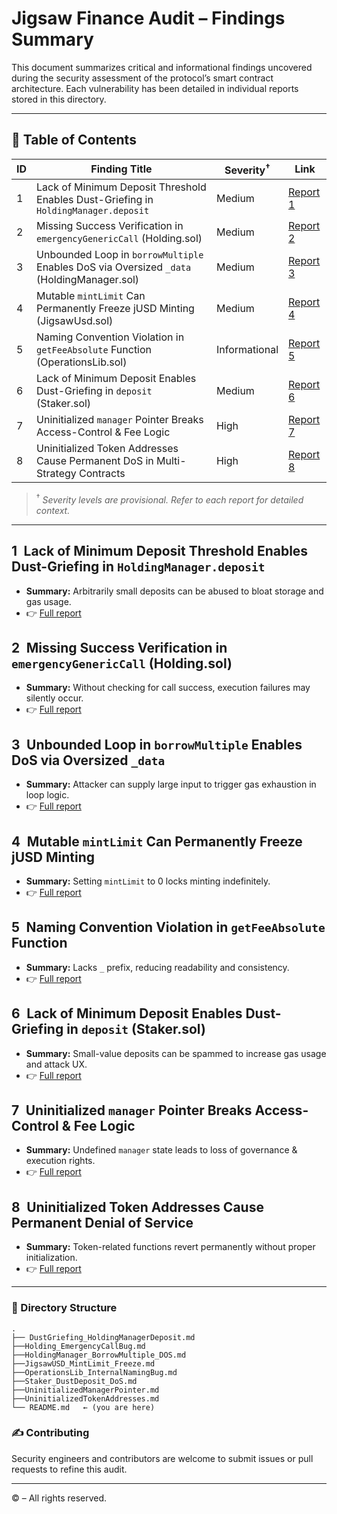 # Jigsaw Finance Audit – Findings Summary

This document summarizes critical and informational findings uncovered during the security assessment of the protocol’s smart contract architecture. Each vulnerability has been detailed in individual reports stored in this directory.

---

## 📑 Table of Contents

| ID | Finding Title                                                                             | Severity<sup>†</sup> | Link                                                        |
| -- | ----------------------------------------------------------------------------------------- | -------------------- | ----------------------------------------------------------- |
| 1  | Lack of Minimum Deposit Threshold Enables Dust-Griefing in `HoldingManager.deposit`       | Medium               | [Report 1](./DustGriefing_HoldingManagerDeposit.md)     |
| 2  | Missing Success Verification in `emergencyGenericCall` (Holding.sol)                      | Medium               | [Report 2](./Holding_EmergencyCallBug.md)     |
| 3  | Unbounded Loop in `borrowMultiple` Enables DoS via Oversized `_data` (HoldingManager.sol) | Medium                | [Report 3](./HoldingManager_BorrowMultiple_DOS.md)               |
| 4  | Mutable `mintLimit` Can Permanently Freeze jUSD Minting (JigsawUsd.sol)                   | Medium                 | [Report 4](./JigsawUSD_MintLimit_Freeze.md)         |
| 5  | Naming Convention Violation in `getFeeAbsolute` Function (OperationsLib.sol)              | Informational        | [Report 5](./OperationsLib_InternalNamingBug.md) |
| 6  | Lack of Minimum Deposit Enables Dust-Griefing in `deposit` (Staker.sol)                   | Medium               | [Report 6](./Staker_DustDeposit_DoS.md)             |
| 7  | Uninitialized `manager` Pointer Breaks Access-Control & Fee Logic                         | High                 | [Report 7](./UninitializedManagerPointer.md)    |
| 8  | Uninitialized Token Addresses Cause Permanent DoS in Multi-Strategy Contracts             | High                 | [Report 8](./UninitializedTokenAddresses.md)          |

> <sup>†</sup> *Severity levels are provisional. Refer to each report for detailed context.*

---

## 1 Lack of Minimum Deposit Threshold Enables Dust-Griefing in `HoldingManager.deposit`

* **Summary:** Arbitrarily small deposits can be abused to bloat storage and gas usage.
* 👉 [Full report](./DustGriefing_HoldingManagerDeposit.md)

## 2 Missing Success Verification in `emergencyGenericCall` (Holding.sol)

* **Summary:** Without checking for call success, execution failures may silently occur.
* 👉 [Full report](./Holding_EmergencyCallBug.md)

## 3 Unbounded Loop in `borrowMultiple` Enables DoS via Oversized `_data`

* **Summary:** Attacker can supply large input to trigger gas exhaustion in loop logic.
* 👉 [Full report](./HoldingManager_BorrowMultiple_DOS.md)

## 4 Mutable `mintLimit` Can Permanently Freeze jUSD Minting

* **Summary:** Setting `mintLimit` to 0 locks minting indefinitely.
* 👉 [Full report](./JigsawUSD_MintLimit_Freeze.md)

## 5 Naming Convention Violation in `getFeeAbsolute` Function

* **Summary:** Lacks `_` prefix, reducing readability and consistency.
* 👉 [Full report](./OperationsLib_InternalNamingBug.md)

## 6 Lack of Minimum Deposit Enables Dust-Griefing in `deposit` (Staker.sol)

* **Summary:** Small-value deposits can be spammed to increase gas usage and attack UX.
* 👉 [Full report](./Staker_DustDeposit_DoS.md)

## 7 Uninitialized `manager` Pointer Breaks Access-Control & Fee Logic

* **Summary:** Undefined `manager` state leads to loss of governance & execution rights.
* 👉 [Full report](./UninitializedManagerPointer.md)

## 8 Uninitialized Token Addresses Cause Permanent Denial of Service

* **Summary:** Token-related functions revert permanently without proper initialization.
* 👉 [Full report](./UninitializedTokenAddresses.md)

---

### 📂 Directory Structure

```
.
├── DustGriefing_HoldingManagerDeposit.md
├──Holding_EmergencyCallBug.md
├──HoldingManager_BorrowMultiple_DOS.md
├──JigsawUSD_MintLimit_Freeze.md
├──OperationsLib_InternalNamingBug.md
├──Staker_DustDeposit_DoS.md
├──UninitializedManagerPointer.md
├──UninitializedTokenAddresses.md
└── README.md   ← (you are here)
```

### ✍️ Contributing

Security engineers and contributors are welcome to submit issues or pull requests to refine this audit.

---

© <?= date('Y') ?> <?= $ownerName ?? "AuditDrop" ?> – All rights reserved.
